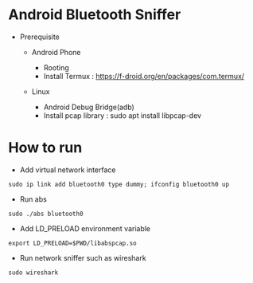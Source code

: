 Android Bluetooth Sniffer
===

* Prerequisite
  * Android Phone
    * Rooting
    * Install Termux : https://f-droid.org/en/packages/com.termux/

  * Linux
    * Android Debug Bridge(adb)
    * Install pcap library : sudo apt install libpcap-dev

How to run
===

* Add virtual network interface
```
sudo ip link add bluetooth0 type dummy; ifconfig bluetooth0 up
```

* Run abs
```
sudo ./abs bluetooth0
```

* Add LD_PRELOAD environment variable
```
export LD_PRELOAD=$PWD/libabspcap.so
```

* Run network sniffer such as wireshark
```
sudo wireshark
```
